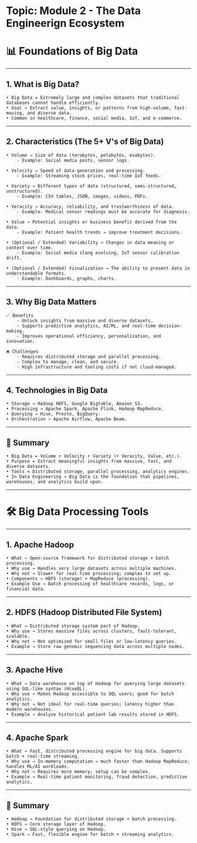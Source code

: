 # Topic: Module 2 - The Data Engineerign Ecosystem

# 📊 Foundations of Big Data

---

## 1. What is Big Data?
    • Big Data = Extremely large and complex datasets that traditional databases cannot handle efficiently.  
    • Goal → Extract value, insights, or patterns from high-volume, fast-moving, and diverse data.  
    • Common in healthcare, finance, social media, IoT, and e-commerce.  

---

## 2. Characteristics (The 5+ V's of Big Data)
    • Volume → Size of data (terabytes, petabytes, exabytes).  
        - Example: Social media posts, sensor logs.  

    • Velocity → Speed of data generation and processing.  
        - Example: Streaming stock prices, real-time IoT feeds.  

    • Variety → Different types of data (structured, semi-structured, unstructured).  
        - Example: CSV tables, JSON, images, videos, PDFs.  

    • Veracity → Accuracy, reliability, and trustworthiness of data.  
        - Example: Medical sensor readings must be accurate for diagnosis.  

    • Value → Potential insights or business benefit derived from the data.  
        - Example: Patient health trends → improve treatment decisions.  

    • (Optional / Extended) Variability → Changes in data meaning or context over time.  
        - Example: Social media slang evolving, IoT sensor calibration drift.  

    • (Optional / Extended) Visualization → The ability to present data in understandable formats.  
        - Example: Dashboards, graphs, charts.  

---

## 3. Why Big Data Matters
    ✅ Benefits  
        - Unlock insights from massive and diverse datasets.  
        - Supports predictive analytics, AI/ML, and real-time decision-making.  
        - Improves operational efficiency, personalization, and innovation.  

    ❌ Challenges  
        - Requires distributed storage and parallel processing.  
        - Complex to manage, clean, and secure.  
        - High infrastructure and tooling costs if not cloud-managed.  

---

## 4. Technologies in Big Data
    • Storage → Hadoop HDFS, Google Bigtable, Amazon S3.  
    • Processing → Apache Spark, Apache Flink, Hadoop MapReduce.  
    • Querying → Hive, Presto, BigQuery.  
    • Orchestration → Apache Airflow, Apache Beam.  

---

## 🔑 Summary
    • Big Data = Volume + Velocity + Variety (+ Veracity, Value, etc.).  
    • Purpose = Extract meaningful insights from massive, fast, and diverse datasets.  
    • Tools = Distributed storage, parallel processing, analytics engines.  
    • In Data Engineering → Big Data is the foundation that pipelines, warehouses, and analytics build upon.  

---

# 🛠️ Big Data Processing Tools

---

## 1. Apache Hadoop
    • What → Open-source framework for distributed storage + batch processing.  
    • Why use → Handles very large datasets across multiple machines.  
    • Why not → Slower for real-time processing; complex to set up.  
    • Components → HDFS (storage) + MapReduce (processing).  
    • Example Use → Batch processing of healthcare records, logs, or financial data.  

---

## 2. HDFS (Hadoop Distributed File System)
    • What → Distributed storage system part of Hadoop.  
    • Why use → Stores massive files across clusters, fault-tolerant, scalable.  
    • Why not → Not optimized for small files or low-latency queries.  
    • Example → Store raw genomic sequencing data across multiple nodes.  

---

## 3. Apache Hive
    • What → Data warehouse on top of Hadoop for querying large datasets using SQL-like syntax (HiveQL).  
    • Why use → Makes Hadoop accessible to SQL users; good for batch analytics.  
    • Why not → Not ideal for real-time queries; latency higher than modern warehouses.  
    • Example → Analyze historical patient lab results stored in HDFS.  

---

## 4. Apache Spark
    • What → Fast, distributed processing engine for big data. Supports batch + real-time streaming.  
    • Why use → In-memory computation → much faster than Hadoop MapReduce; handles ML/AI workloads.  
    • Why not → Requires more memory; setup can be complex.  
    • Example → Real-time patient monitoring, fraud detection, predictive analytics.  

---

## 🔑 Summary
    • Hadoop → Foundation for distributed storage + batch processing.  
    • HDFS → Core storage layer of Hadoop.  
    • Hive → SQL-style querying on Hadoop.  
    • Spark → Fast, flexible engine for batch + streaming analytics.  
